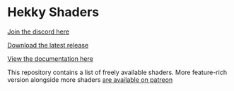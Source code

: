 # Hekky Shaders

[Join the discord here](https://discord.gg/YWN7Z9T8DP)

[Download the latest release](https://github.com/hyblocker/hekky-shaders/releases/latest)

[View the documentation here](https://docs.hyblocker.dev/en/hekky-pbr)

This repository contains a list of freely available shaders. More feature-rich version alongside more shaders [are available on patreon](https://patreon.com/hekky)